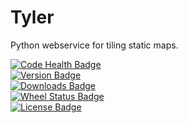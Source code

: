 Tyler
=====

Python webservice for tiling static maps.


[![Code Health Badge](https://landscape.io/github/benbacardi/tyler/master/landscape.png)](https://landscape.io/github/benbacardi/tyler)  
[![Version Badge](https://pypip.in/v/tyler/badge.png)][pypi]  
[![Downloads Badge](https://pypip.in/d/tyler/badge.png)][pypi]  
[![Wheel Status Badge](https://pypip.in/wheel/tyler/badge.png)][pypi]  
[![License Badge](https://pypip.in/license/tyler/badge.png)][pypi]  

[pypi]: https://pypi.python.org/pypi/tyler/
